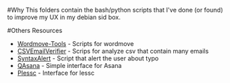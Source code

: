 #Why
This folders contain the bash/python scripts that I've done (or found) to improve my UX in my debian sid box.  

#Others Resources

* [Wordmove-Tools](https://github.com/Mte90/Wordmove-Tools) - Scripts for wordmove
* [CSVEmailVerifier](https://github.com/CodeAtCode/CSVEmailVerifier) - Scrips for analyze csv that contain many emails
* [SyntaxAlert](https://github.com/Mte90/SyntaxAlert) - Script that alert the user about typo 
* [QAsana](https://github.com/Mte90/QAsana) - Simple interface for Asana
* [Plessc](https://github.com/Mte90/Plessc) - Interface for lessc